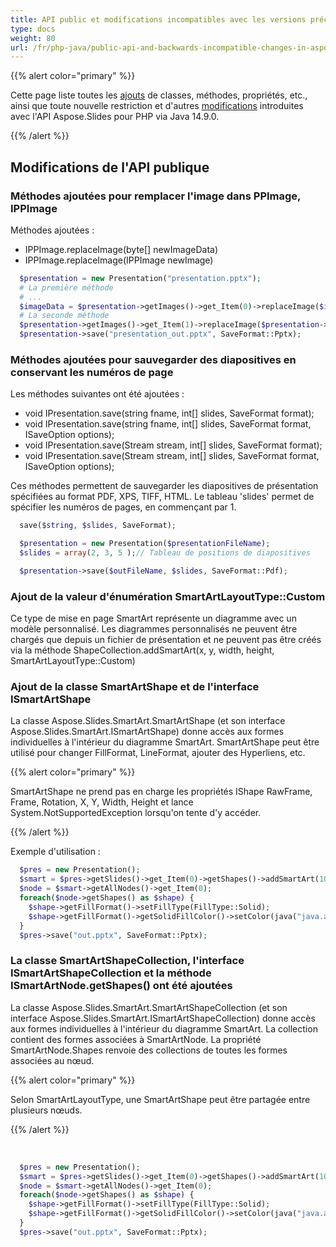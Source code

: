 ```yaml
---
title: API public et modifications incompatibles avec les versions précédentes dans Aspose.Slides pour PHP via Java 14.9.0
type: docs
weight: 80
url: /fr/php-java/public-api-and-backwards-incompatible-changes-in-aspose-slides-for-java-14-9-0/
---
```


{{% alert color="primary" %}} 

Cette page liste toutes les [ajouts](/slides/fr/php-java/public-api-and-backwards-incompatible-changes-in-aspose-slides-for-java-14-9-0/) de classes, méthodes, propriétés, etc., ainsi que toute nouvelle restriction et d'autres [modifications](/slides/fr/php-java/public-api-and-backwards-incompatible-changes-in-aspose-slides-for-java-14-9-0/) introduites avec l'API Aspose.Slides pour PHP via Java 14.9.0.

{{% /alert %}} 
## **Modifications de l'API publique**
### **Méthodes ajoutées pour remplacer l'image dans PPImage, IPPImage**
Méthodes ajoutées :

- IPPImage.replaceImage(byte[] newImageData)
- IPPImage.replaceImage(IPPImage newImage)

```php
  $presentation = new Presentation("presentation.pptx");
  # La première méthode
  # ...
  $imageData = $presentation->getImages()->get_Item(0)->replaceImage($imageData);
  # La seconde méthode
  $presentation->getImages()->get_Item(1)->replaceImage($presentation->getImages()->get_Item(0));
  $presentation->save("presentation_out.pptx", SaveFormat::Pptx);

```
### **Méthodes ajoutées pour sauvegarder des diapositives en conservant les numéros de page**
Les méthodes suivantes ont été ajoutées :

- void IPresentation.save(string fname, int[] slides, SaveFormat format);
- void IPresentation.save(string fname, int[] slides, SaveFormat format, ISaveOption options);
- void IPresentation.save(Stream stream, int[] slides, SaveFormat format);
- void IPresentation.save(Stream stream, int[] slides, SaveFormat format, ISaveOption options);

Ces méthodes permettent de sauvegarder les diapositives de présentation spécifiées au format PDF, XPS, TIFF, HTML. Le tableau 'slides' permet de spécifier les numéros de pages, en commençant par 1.

```php
  save($string, $slides, SaveFormat);

```




```php
  $presentation = new Presentation($presentationFileName);
  $slides = array(2, 3, 5 );// Tableau de positions de diapositives

  $presentation->save($outFileName, $slides, SaveFormat::Pdf);

```
### **Ajout de la valeur d'énumération SmartArtLayoutType::Custom**
Ce type de mise en page SmartArt représente un diagramme avec un modèle personnalisé. Les diagrammes personnalisés ne peuvent être chargés que depuis un fichier de présentation et ne peuvent pas être créés via la méthode ShapeCollection.addSmartArt(x, y, width, height, SmartArtLayoutType::Custom)
### **Ajout de la classe SmartArtShape et de l'interface ISmartArtShape**
La classe Aspose.Slides.SmartArt.SmartArtShape (et son interface Aspose.Slides.SmartArt.ISmartArtShape) donne accès aux formes individuelles à l'intérieur du diagramme SmartArt. SmartArtShape peut être utilisé pour changer FillFormat, LineFormat, ajouter des Hyperliens, etc.

{{% alert color="primary" %}} 

SmartArtShape ne prend pas en charge les propriétés IShape RawFrame, Frame, Rotation, X, Y, Width, Height et lance System.NotSupportedException lorsqu'on tente d'y accéder.

{{% /alert %}} 

Exemple d'utilisation :

```php
  $pres = new Presentation();
  $smart = $pres->getSlides()->get_Item(0)->getShapes()->addSmartArt(10, 10, 400, 300, SmartArtLayoutType::BasicBlockList);
  $node = $smart->getAllNodes()->get_Item(0);
  foreach($node->getShapes() as $shape) {
    $shape->getFillFormat()->setFillType(FillType::Solid);
    $shape->getFillFormat()->getSolidFillColor()->setColor(java("java.awt.Color")->RED);
  }
  $pres->save("out.pptx", SaveFormat::Pptx);

```
### **La classe SmartArtShapeCollection, l'interface ISmartArtShapeCollection et la méthode ISmartArtNode.getShapes() ont été ajoutées**
La classe Aspose.Slides.SmartArt.SmartArtShapeCollection (et son interface Aspose.Slides.SmartArt.ISmartArtShapeCollection) donne accès aux formes individuelles à l'intérieur du diagramme SmartArt. La collection contient des formes associées à SmartArtNode. La propriété SmartArtNode.Shapes renvoie des collections de toutes les formes associées au nœud.

{{% alert color="primary" %}} 

Selon SmartArtLayoutType, une SmartArtShape peut être partagée entre plusieurs nœuds.

{{% /alert %}} 

﻿

```php
  $pres = new Presentation();
  $smart = $pres->getSlides()->get_Item(0)->getShapes()->addSmartArt(10, 10, 400, 300, SmartArtLayoutType::BasicBlockList);
  $node = $smart->getAllNodes()->get_Item(0);
  foreach($node->getShapes() as $shape) {
    $shape->getFillFormat()->setFillType(FillType::Solid);
    $shape->getFillFormat()->getSolidFillColor()->setColor(java("java.awt.Color")->RED);
  }
  $pres->save("out.pptx", SaveFormat::Pptx);

```